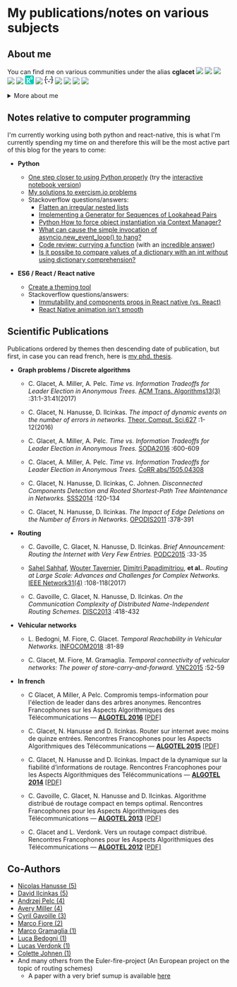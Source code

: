 # My publications/notes on various subjects

## About me 

You can find me on various communities under the alias **cglacet** 
[<img src="images/linkedin.ico" height="20" />][cglacet@linkedin]
[<img src="images/github.ico" height="20" />][cglacet@github]
[<img src="images/stackoverflow.ico" height="20" />][cglacet@stackoverflow]
[<img src="images/dblp.ico" height="20" />][cglacet@dblp]
[<img src="images/scholar.ico" height="20" />][cglacet@scholar]
[<img src="images/research_gate.png" height="20" />][cglacet@research_gate]
[<img src="images/pypi.ico" height="20" />][cglacet@pypi]
[<img src="images/exercism.io.png" height="20" />][cglacet@exercism.io]
[<img src="images/repl.it.ico" height="20" />][cglacet@repl.it]
[<img src="images/expo.ico" height="20" />][cglacet@expo]
[<img src="images/instagram.ico" height="20" />][cglacet@instagram]
[<img src="images/500px.ico" height="20" />][cglacet@500px]

<details>
 <summary>More about me</summary>
 
I'm a former phd. student at [LaBRI][labri], I used to work on distributed graph problems (mostly routing schemes). And I'm currently working at [Kune][kune].

 * Most important journals/conferences I published to: **SODA**, **PODC**, **INFOCOM**, **TALG**, **DISC**.
 * I have an **Erdos number of 3** via Avery Miller -> Jeffrey Shallit ([find your distance][erdos number]). <!--* I have a **Bacon number of 4** via Benjamin Daniel -> Manuel Ferrara -> Bill Bailey -->
 * The slides I made for my last presentation [*Time vs. Information Tradeoffs for Leader Election in Anonymous Trees.*](research/keynotes/Election_anonymous_trees.pdf)
 * My favorites computer science related **topics** are
    * discrete mathematics/algorithms,
    * computational complexity,
    * design patterns and programming paradigms,
    * and of course puzzle and riddles of any kind... yes this is related to computer science :D
 * My native language is French but I also know English
 * My native keyboard disposition is [azerty][azerty] but I also know [bépo][bépo]
 * My all time favorite:
   * github repository is [pytudes][pytudes] by [Peter Norvig][norvig].
   * riddle is the [100 Prisoners and A light Bulb][100 prisoners].
   * programming language is Python.
   * proof is [Mario bros is NP-hard][mario np hard].
   * talk is [How not to be ignorant][how not to be ignorant]
     (or, from the same speaker: [Religions and babies][religion and babies]).
</details>

## Notes relative to computer programming

I'm currently working using both python and react-native, this is what I'm currently spending my time on and therefore this will be the most active part of this blog for the years to come:

* **Python**
  * [One step closer to using Python properly](python#begining) (try the [interactive notebook version][interactive])
  * [My solutions to exercism.io problems](https://github.com/cglacet/exercism-python#exercism-python)
  * Stackoverflow questions/answers: 
    * [Flatten an irregular nested lists][stackoverflow python flatten nested lists]
    * [Implementing a Generator for Sequences of Lookahead Pairs][stackoverflow python zip_longest]
    * [Python How to force object instantiation via Context Manager?][stackoverflow python context manager]
    * [What can cause the simple invocation of asyncio.new_event_loop() to hang?][stackoverflow python synchronize]
    * [Code review: currying a function][codereview python currying] (with an [incredible answer](https://codereview.stackexchange.com/a/214197/172628))
    * [Is it possibe to compare values of a dictionary with an int without using dictionary comprehension?
][stackoverflow python dict and operators]

* **ES6 / React / React native**
  * [Create a theming tool](react-native/theme-provider/create_a_theming_tool.md#-create-a-theming-tools-for-react-native)
  * Stackoverflow questions/answers: 
    * [Immutability and components props in React native (vs. React)][stackoverflow react props]
    * [React Native animation isn't smooth][stackoverflow react native animation]

## Scientific Publications

Publications ordered by themes then descending date of publication, but first, in case you can read french, here is [my phd. thesis](https://tel.archives-ouvertes.fr/tel-00951393/document).

* **Graph problems / Discrete algorithms**

  * C. Glacet, A. Miller, A. Pelc. 
  *Time vs. Information Tradeoffs for Leader Election in Anonymous Trees.* 
  [ACM Trans. Algorithms13(3)](https://dblp.uni-trier.de/db/journals/talg/talg13.html#GlacetMP17) :31:1-31:41(2017)
  
  * C. Glacet, N. Hanusse, D. Ilcinkas.
  *The impact of dynamic events on the number of errors in networks.* 
  [Theor. Comput. Sci.627](https://dblp.uni-trier.de/db/journals/tcs/tcs627.html#GlacetHI16) :1-12(2016)

  * C. Glacet, A. Miller, A. Pelc. 
  *Time vs. Information Tradeoffs for Leader Election in Anonymous Trees.* 
  [SODA2016](https://dblp.uni-trier.de/db/conf/soda/soda2016.html#GlacetMP16) :600-609
  
  * C. Glacet, A. Miller, A. Pelc. 
  *Time vs. Information Tradeoffs for Leader Election in Anonymous Trees.* 
  [CoRR abs/1505.04308](https://arxiv.org/abs/1505.04308)

  * C. Glacet, N. Hanusse, D. Ilcinkas, C. Johnen. 
  *Disconnected Components Detection and Rooted Shortest-Path Tree Maintenance in Networks.* 
  [SSS2014](https://dblp.uni-trier.de/db/conf/sss/sss2014.html#ChristianNDC14) :120-134

  * C. Glacet, N. Hanusse, D. Ilcinkas. 
  *The Impact of Edge Deletions on the Number of Errors in Networks.* 
  [OPODIS2011](https://dblp.uni-trier.de/db/conf/opodis/opodis2011.html#GlacetHI11) :378-391

* **Routing**

  *  C. Gavoille, C. Glacet, N. Hanusse, D. Ilcinkas. 
  *Brief Announcement: Routing the Internet with Very Few Entries.* 
  [PODC2015](https://dblp.uni-trier.de/db/conf/podc/podc2015.html#GavoilleGHI15) :33-35
  
  * [Sahel Sahhaf](https://dblp.uni-trier.de/pers/hd/s/Sahhaf:Sahel), 
  [Wouter Tavernier](https://dblp.uni-trier.de/pers/hd/t/Tavernier:Wouter), 
  [Dimitri Papadimitriou](https://dblp.uni-trier.de/pers/hd/p/Papadimitriou:Dimitri), **et al.**.
  *Routing at Large Scale: Advances and Challenges for Complex Networks.* 
  [IEEE Network31(4)](https://dblp.uni-trier.de/db/journals/network/network31.html#SahhafTPCKGCNFV17) :108-118(2017)
  
  * C. Gavoille, C. Glacet, N. Hanusse, D. Ilcinkas. 
  *On the Communication Complexity of Distributed Name-Independent Routing Schemes.* 
  [DISC2013](https://dblp.uni-trier.de/db/conf/wdag/disc2013.html#GavoilleGHI13) :418-432


* **Vehicular networks**

  *  L. Bedogni, M. Fiore, C. Glacet. 
  *Temporal Reachability in Vehicular Networks.* 
  [INFOCOM2018](https://dblp.uni-trier.de/db/conf/infocom/infocom2018.html#BedogniFG18) :81-89
  
  * C. Glacet, M. Fiore, M. Gramaglia. 
  *Temporal connectivity of vehicular networks: The power of store-carry-and-forward.* 
  [VNC2015](https://dblp.uni-trier.de/db/conf/vnc/vnc2015.html#GlacetFG15) :52-59
  
* **In french**

  * C Glacet, A Miller, A Pelc. 
  Compromis temps-information pour l'élection de leader dans des arbres anonymes. 
  Rencontres Francophones sur les Aspects Algorithmiques des Télécommunications — 
  [**ALGOTEL 2016**](http://hal.archives-ouvertes.fr/ALGOTEL2016/) [[PDF]](https://hal.archives-ouvertes.fr/hal-01303693/document)

  * C. Glacet, N. Hanusse and D. Ilcinkas. 
  Router sur internet avec moins de quinze entrées. 
  Rencontres Francophones pour les Aspects Algorithmiques des Télécommunications — 
  [**ALGOTEL 2015**](http://hal.archives-ouvertes.fr/ALGOTEL2015/) [[PDF]](https://hal.archives-ouvertes.fr/hal-01149335/document)
  
  * C. Glacet, N. Hanusse and D. Ilcinkas. 
  Impact de la dynamique sur la fiabilité d’informations de routage. 
  Rencontres Francophones pour les Aspects Algorithmiques des Télécommunications — 
  [**ALGOTEL 2014**](http://hal.archives-ouvertes.fr/ALGOTEL2014/) [[PDF]](https://hal.archives-ouvertes.fr/hal-00985637/file/algotel14.pdf)
  
  * C. Gavoille, C. Glacet, N. Hanusse and D. Ilcinkas. 
  Algorithme distribué de routage compact en temps optimal. 
  Rencontres Francophones pour les Aspects Algorithmiques des Télécommunications — 
  [**ALGOTEL 2013**](http://hal.archives-ouvertes.fr/ALGOTEL2013/) [[PDF]](https://hal.archives-ouvertes.fr/hal-00818445/file/algotel13.pdf)
  
  * C. Glacet and L. Verdonk. Vers un routage compact distribué. 
  Rencontres Francophones pour les Aspects Algorithmiques des Télécommunications — 
  [**ALGOTEL 2012**](http://hal.archives-ouvertes.fr/ALGOTEL2012/) [[PDF]](https://www.researchgate.net/profile/Christian_Glacet/publication/280751616_Vers_un_routage_compact_distribue/links/560e89fd08aec422d11164a1/Vers-un-routage-compact-distribue.pdf)

  
## Co-Authors

* [Nicolas Hanusse (5)](https://dblp.uni-trier.de/pers/hd/h/Hanusse:Nicolas)
* [David Ilcinkas (5)](https://dblp.uni-trier.de/pers/hd/i/Ilcinkas:David) 
* [Andrzej Pelc (4)](https://dblp.uni-trier.de/pers/hd/p/Pelc:Andrzej)
* [Avery Miller (4)](https://dblp.uni-trier.de/pers/hd/m/Miller:Avery)
* [Cyril Gavoille (3)](https://dblp.uni-trier.de/pers/hd/g/Gavoille:Cyril)
* [Marco Fiore (2)](https://dblp.uni-trier.de/pers/hd/f/Fiore:Marco)
* [Marco Gramaglia (1)](https://dblp.uni-trier.de/pers/hd/g/Gramaglia:Marco)
* [Luca Bedogni (1)](https://dblp.uni-trier.de/pers/hd/b/Bedogni:Luca)
* [Lucas Verdonk (1)](https://www.linkedin.com/in/lucas-verdonk-1818418b)
* [Colette Johnen (1)](https://dblp.uni-trier.de/pers/hd/j/Johnen:Colette)
* And many others from the Euler-fire-project (An European project on the topic of routing schemes)
  * A paper with a very brief sumup is available [here](https://ieeexplore.ieee.org/document/7956008)
  
<!---------------LINKS--------------->
[interactive]: https://mybinder.org/v2/gh/cglacet/Blog/master?filepath=python%2Fnotes.ipynb

[cglacet@stackoverflow]: https://stackoverflow.com/users/1720199/cglacet
[cglacet@exercism.io]: https://exercism.io/profiles/cglacet
[cglacet@github]: https://github.com/cglacet
[cglacet@expo]: https://expo.io/snacks/@cglacet
[cglacet@repl.it]: https://repl.it/@ChristianGlacet
[cglacet@dblp]: https://dblp.uni-trier.de/pers/hd/g/Glacet:Christian
[cglacet@scholar]: https://scholar.google.fr/citations?user=hRsspqQAAAAJ&hl=fr&oi=ao
[cglacet@research_gate]: https://www.researchgate.net/profile/Christian_Glacet
[cglacet@linkedin]: https://www.linkedin.com/in/christian-glacet-7a606bb2/
[cglacet@pypi]: https://pypi.org/user/cglacet/
[cglacet@instagram]: https://www.instagram.com/cglacet/
[cglacet@500px]: https://500px.com/cglacet

[labri]: https://www.labri.fr/
[kune]: http://kune.tech/
[erdos number]: https://mathscinet.ams.org/mathscinet/collaborationDistance.html

[pytudes]: https://github.com/norvig/pytudes#pytudes
[norvig]: http://norvig.com/
[mario np hard]: https://arxiv.org/pdf/1203.1895.pdf
[religion and babies]: https://www.youtube.com/watch?v=ezVk1ahRF78
[how not to be ignorant]: https://www.youtube.com/watch?v=Sm5xF-UYgdg
[100 prisoners]: https://sites.math.washington.edu/~morrow/336_11/papers/yisong.pdf
 
[stackoverflow python flatten nested lists]: https://stackoverflow.com/a/51649649/1720199
[stackoverflow python zip_longest]: https://stackoverflow.com/a/54848488/1720199
[stackoverflow python context manager]: https://stackoverflow.com/a/54514410/1720199
[stackoverflow python synchronize]: https://stackoverflow.com/a/54836393/1720199
[codereview python currying]: https://codereview.stackexchange.com/q/214141/172628
[stackoverflow python dict and operators]: https://stackoverflow.com/a/54937647/1720199
[stackoverflow react props]: https://stackoverflow.com/q/54825692/1720199
[stackoverflow react native animation]: https://stackoverflow.com/a/51106202/1720199

[bépo]: https://bepo.fr/wiki/Accueil
[azerty]: https://www.wikiwand.com/fr/AZERTY
